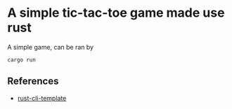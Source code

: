# A simple tic-tac-toe game made use rust
A simple game, can be ran by
```
cargo run
```

## References

* [rust-cli-template](https://github.com/kbknapp/rust-cli-template)
